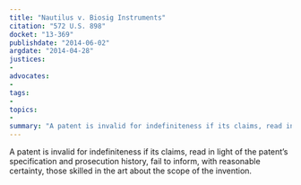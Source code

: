 ```yaml
---
title: "Nautilus v. Biosig Instruments"
citation: "572 U.S. 898"
docket: "13-369"
publishdate: "2014-06-02"
argdate: "2014-04-28"
justices:
- 
advocates:
- 
tags:
- 
topics:
- 
summary: "A patent is invalid for indefiniteness if its claims, read in light of the patent’s specification and prosecution history, fail to inform, with reasonable certainty, those skilled in the art about the scope of the invention."
---
```

A patent is invalid for indefiniteness if its claims, read in light of the patent’s specification and prosecution history, fail to inform, with reasonable certainty, those skilled in the art about the scope of the invention.

